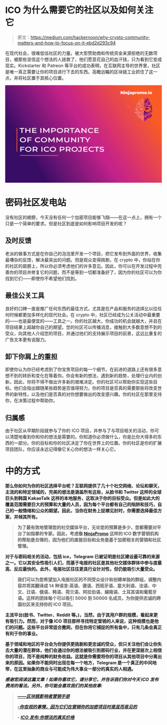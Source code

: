# ICO 为什么需要它的社区以及如何关注它

> 原文：<https://medium.com/hackernoon/why-crypto-community-matters-and-how-to-focus-on-it-ebd2d293c94>

在现代社会，很难低估社区的力量。被大型赞助商和传统资金来源拒绝的无数项目，被那些坚信这个想法的人拯救了，他们愿意花自己的血汗钱，只为看到它变成现实。Kickstarter 和 Patreon 等平台的成功表明，在互联网主导的世界里，社区是唯一真正需要让你的项目进行下去的东西。高瞻远瞩的区块链工业抓住了这一点，并将社区置于其核心位置。

![](img/d1125bc449ad8e8a403c72984f020eff.png)

# **密码社区发电站**

没有社区的翅膀，今天没有任何一个加密项目能够飞翔——在这一点上，拥有一个只是一个简单的要求。但是社区到底是如何影响项目开发的呢？

## **及时反馈**

老派的做事方式是在你自己的泡泡里开发一个项目，把它发布到外面的世界，收集最嘈杂的反馈，解决最突出的问题。但是观众变得挑剔，在 crypto 中，你站在你的社区的肩膀上，所以你必须考虑他们的许多意见。因此，你可以在开发过程中完善你的项目并修复它的问题，而不是等到一切都准备好了，因为你的社区可以为你找到它们——即使你不希望他们找到。

## **最佳公关工具**

良好的口碑一直是推广任何东西的最佳方式，尤其是在产品和服务的选择比以往任何时候都更加多样化的现代社会。在 crypto 中，社区已经成为公关活动中最重要的——也是最便宜的——工具之一。你的社区越大，你成功的机会就越大，并且在项目结果上超越你自己的期望。您的社区可以传播消息，接触到大多数意想不到的受众，向其他人介绍您的项目，并通过他们的支持展示项目的前景，这远比重复的广告文本更有说服力。

## **卸下你肩上的重担**

即使你认为你已经考虑到了你宝贵项目的每一个细节，在前进的道路上还有很多意想不到的转折和变化在等着你。你会有新的想法，遇到新的趋势，处理行业内的创新。因此，你将不得不做出许多新的艰难决定。你的社区可以帮助你实现这些目标。他们会指出跟随某些趋势是否值得努力，你的项目是否真的需要那些将改变世界的新特性，以及他们是否真的对你想要做出的改变感兴趣。你的社区在那里支持你，在决策过程中帮助你。

## **归属感**

由于社区从早期阶段就参与了你的 ICO 项目，并参与了与项目相关的活动，你可以清楚地看到你和你的想法是需要的。你知道你必须做什么，你是比你大得多的东西的一部分。你的目标和你的社区决定了你在世界上的位置。你的社区是你的扩展项目团队，你应该永远记得像它关心你的想法一样关心它。

# **中的方式**

**那么你如何为你的社区选择平台呢？互联网提供了几十个社交网络、论坛和聊天，主流的和特定领域的，完美的想法是涵盖所有这些，从脸书和 Twitter 这样的全球巨头到韩国 KakaoTalk 这样的本地服务，这取决于你的目标受众。但是如此大的覆盖范围需要巨大的预算和大量的人员，因为每个平台都有自己的陷阱和技巧，自己的一般情绪和公众的期望。因此，当你在财务上捉襟见肘时，你需要选择最佳方案，并倾其所有。**

> **为了最有效地管理您的社交媒体平台，无论您的预算是多少，您都需要对平台了如指掌的专家。因此，考虑像 [NinjaPromo](http://ninjapromo.io/?utm_source=medium&utm_medium=article&utm_campaign=iconeedscommunity) 这样的 ICO 数字营销机构的帮助是合理的，因为他们的直接目标和业务是基于加密相关的营销和社区管理。**

**对于与密码相关的活动，包括 ico，Telegram 已被证明是社区建设最可靠的来源之一。它以其安全性吸引人们，而基于电报的社区是其他社交媒体群体中参与度最高、反应最快的。此外，电报社区往往更具行业针对性，但仍能吸引大量受众。**

> **我们可以为您希望加入电报社区的不同受众设计和创建单独的群组，调整内容并将其翻译成 14 种语言:英语、德语、西班牙语、意大利语、法语、中文、日语、俄语、韩语、荷兰语、阿拉伯语、越南语、土耳其语和葡萄牙语。这样的团体每个可以吸引 5000 到 50000 名成员，为你提供忠诚的跨国社区来支持你的 ICO 项目。**

**主流平台(脸书、Twitter、Reddit 等。)，当然，由于其用户群的规模，看起来更有吸引力。然而，对于像 ICO 项目那样寻找特定营销的人来说，这种规模也是他们的问题。这些平台非常适合撒网，但在你用它捕捉的所有鱼中，只有几条会真正有利于你的事业。**

**基于领域和地区的平台会为你提供更挑剔和更忠诚的受众，但只关注他们会让你失去大量的潜在群体，他们会通过你的想法被吸引到密码行业，并在更深层次上相信你的项目，而不是纯粹的财务收益。这就是你需要将你的项目从其他项目中分离出来的原因。如果你不能同时出现在每一个地方，Telegram 是一个真正的中间地带，在这里抽象的商业与可能成为伟大事业一部分的真实的人相遇。**

***感谢您阅读这篇文章！如果你喜欢它，请分享它，并告诉我们你对今天 ICO 发布费用的看法。另外，你可能会喜欢我们的其他故事:***

> **[*——区块链影响者营销手册*](https://hackernoon.com/influencer-marketing-fdff540b092e)**
> 
> **[*-你忽视的事情，因为它们在营销你的加密项目时是显而易见的*](/@NinjaPromoAgency/things-you-neglect-because-they-are-obvious-while-marketing-your-crypto-project-4100cf3bef05)**
> 
> ***-* [*ICO 发布:你想法的真实价格*](/@NinjaPromoAgency/ico-launch-the-true-price-of-your-idea-52dcc61587d4)**